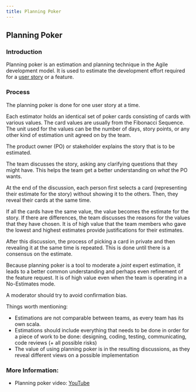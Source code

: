 ```yaml
---
title: Planning Poker
---
```

## Planning Poker

### Introduction
Planning poker is an estimation and planning technique in the Agile development model. It is used to estimate the development effort  required for a [user story](../user-stories/index.md) or a feature. 

### Process
The planning poker is done for one user story at a time.

Each estimator holds an identical set of poker cards consisting of cards with various values. The card values are usually from the Fibonacci Sequence. The unit used for the values can be the number of days, story points, or any other kind of estimation unit agreed on by the team.

The product owner (PO) or stakeholder explains the story that is to be estimated.

The team discusses the story, asking any clarifying questions that they might have. This helps the team get a better understanding on *what* the PO wants. 

At the end of the discussion, each person first selects a card (representing their estimate for the story) without showing it to the others. Then, they reveal their cards at the same time.

If all the cards have the same value, the value becomes the estimate for the story. If there are differences, the team discusses the reasons for the values that they have chosen. It is of high value that the team members who gave the lowest and highest estimates provide justifications for their estimates. 

After this discussion, the process of picking a card in private and then revealing it at the same time is repeated. This is done until there is a consensus on the estimate.

Because planning poker is a tool to moderate a *joint* expert estimation, it leads to a better common understanding and perhaps even refinement of the feature request. It is of high value even when the team is operating in a No-Estimates mode. 

A moderator should try to avoid confirmation bias. 

Things worth mentioning:
- Estimations are not comparable between teams, as every team has its own scala.
- Estimations should include everything that needs to be done in order for a piece of work to be done: designing, coding, testing, communicating, code reviews (+ all possible risks)
- The value of using planning poker is in the resulting discussions, as they reveal different views on a possible implementation

### More Information:
- Planning poker video: <a href='https://www.youtube.com/watch?v=MrIZMuvjTws' target='_blank' rel='nofollow'>YouTube</a>
